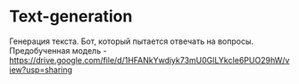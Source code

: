 # Text-generation
Генерация текста.
Бот, который пытается отвечать на вопросы.
Предобученная модель - https://drive.google.com/file/d/1HFANkYwdiyk73mU0GlLYkcIe6PUO29hW/view?usp=sharing

